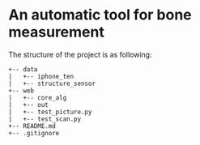 # An automatic tool for bone measurement

The structure of the project is as following:

```
+-- data
|   +-- iphone_ten
|   +-- structure_sensor
+-- web
|   +-- core_alg
|   +-- out
|   +-- test_picture.py
|   +-- test_scan.py
+-- README.md
+-- .gitignore
```
